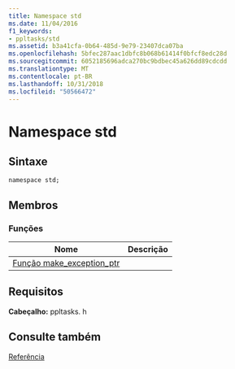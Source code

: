 ```yaml
---
title: Namespace std
ms.date: 11/04/2016
f1_keywords:
- ppltasks/std
ms.assetid: b3a41cfa-0b64-485d-9e79-23407dca07ba
ms.openlocfilehash: 5bfec287aac1dbfc8b068b61414f0bfcf8edc28d
ms.sourcegitcommit: 6052185696adca270bc9bdbec45a626dd89cdcdd
ms.translationtype: MT
ms.contentlocale: pt-BR
ms.lasthandoff: 10/31/2018
ms.locfileid: "50566472"
---
```

# <a name="std-namespace"></a>Namespace std

## <a name="syntax"></a>Sintaxe

```
namespace std;
```

## <a name="members"></a>Membros

### <a name="functions"></a>Funções

|Nome|Descrição|
|----------|-----------------|
|[Função make_exception_ptr](make-exception-ptr-function.md)||

## <a name="requirements"></a>Requisitos

**Cabeçalho:** ppltasks. h

## <a name="see-also"></a>Consulte também

[Referência](reference-concurrency-runtime.md)

